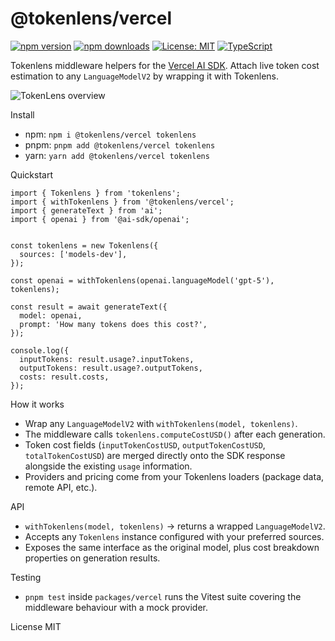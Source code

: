 @tokenlens/vercel
=================

[![npm version](https://img.shields.io/npm/v/%40tokenlens%2Fvercel.svg)](https://www.npmjs.com/package/@tokenlens/vercel)
[![npm downloads](https://img.shields.io/npm/dm/%40tokenlens%2Fvercel.svg)](https://www.npmjs.com/package/@tokenlens/vercel)
[![License: MIT](https://img.shields.io/badge/License-MIT-yellow.svg)](../../LICENSE)
[![TypeScript](https://img.shields.io/badge/TypeScript-5.x-blue.svg)](https://www.typescriptlang.org/)

Tokenlens middleware helpers for the [Vercel AI SDK](https://sdk.vercel.ai). Attach live token cost estimation to any `LanguageModelV2` by wrapping it with Tokenlens.

![TokenLens overview](https://raw.githubusercontent.com/xn1cklas/tokenlens/HEAD/assets/tokenlens.png)


Install
- npm: `npm i @tokenlens/vercel tokenlens`
- pnpm: `pnpm add @tokenlens/vercel tokenlens`
- yarn: `yarn add @tokenlens/vercel tokenlens`


Quickstart
```
import { Tokenlens } from 'tokenlens';
import { withTokenlens } from '@tokenlens/vercel';
import { generateText } from 'ai';
import { openai } from '@ai-sdk/openai';


const tokenlens = new Tokenlens({
  sources: ['models-dev'],
});

const openai = withTokenlens(openai.languageModel('gpt-5'), tokenlens);

const result = await generateText({
  model: openai,
  prompt: 'How many tokens does this cost?',
});

console.log({
  inputTokens: result.usage?.inputTokens,
  outputTokens: result.usage?.outputTokens,
  costs: result.costs,
});
```


How it works
- Wrap any `LanguageModelV2` with `withTokenlens(model, tokenlens)`.
- The middleware calls `tokenlens.computeCostUSD()` after each generation.
- Token cost fields (`inputTokenCostUSD`, `outputTokenCostUSD`, `totalTokenCostUSD`) are merged directly onto the SDK response alongside the existing `usage` information.
- Providers and pricing come from your Tokenlens loaders (package data, remote API, etc.).


API
- `withTokenlens(model, tokenlens)` → returns a wrapped `LanguageModelV2`.
- Accepts any `Tokenlens` instance configured with your preferred sources.
- Exposes the same interface as the original model, plus cost breakdown properties on generation results.


Testing
- `pnpm test` inside `packages/vercel` runs the Vitest suite covering the middleware behaviour with a mock provider.


License
MIT
